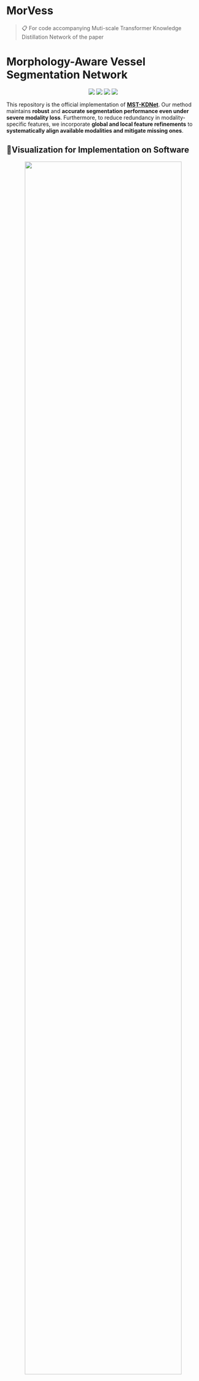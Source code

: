 # MorVess
>📋 For code accompanying Muti-scale Transformer Knowledge Distillation Network of the paper

# Morphology-Aware Vessel Segmentation Network

<div align="center">

[![](https://img.shields.io/github/stars/Quanato607/MST-KDNet)](https://github.com/Quanato607/MST-KDNet)
[![](https://img.shields.io/github/forks/Quanato607/MST-KDNet)](https://github.com/Quanato607/MST-KDNet)
[![](https://img.shields.io/badge/project-page-red.svg)](https://github.com/Quanato607/MST-KDNet)
[![](https://img.shields.io/badge/arXiv-2403.01427-green.svg)](https://arxiv.org/abs/2030.12345)
</div>

This repository is the official implementation of **[MST-KDNet](https://arxiv.org/abs/2030.12345)**. Our method maintains **robust** and **accurate segmentation performance even under severe modality loss**. Furthermore, to reduce redundancy in modality-specific features, we incorporate **global and local feature refinements** to **systematically align available modalities and mitigate missing ones**.

## 🎥Visualization for Implementation on Software 

<div align="center">
<img src="https://github.com/Quanato607/MST-KDNet/blob/main/imgs/implementation.gif" width="90%">
</div>

## 💡Primary contributions

To overcome the challenges of missing or incomplete MRI modalities in brain tumor segmentation, we propose **MST-KDNet**. This is a novel framework for **cross-modality consistency** and **robust tumor segmentation in 3D medical images based on knowledge distillation and style matching**. Our key contributions are summarized as follows:

1) 🕐 MST-KDNet architecture achieves **efficient segmentation** under **missing modalities** by selectively aligning multi-scale Transformer features. This design effectively bridges modality gaps while preserving tumor boundary details.

2) 🕑 MST-KDNet significantly accelerates **inference**, **requiring only a compact distillation procedure instead of heavy fusion modules**, making it more adaptable to real-world clinical settings.

3) 🕒 We introduce **Global Style Matching Module (GSME)** to harmonize **heterogeneous modality features** and **retain texture consistency** even with severely missing imaging signals, without extra costly training data.

4) 🕓 Extensive experiments on both the **BraTS 2024** and **FeTS 2024 datasets** demonstrate **superior performance** and **robustness** of MST-KDNet, achieving state-of-the-art results especially in scenarios with multiple missing modalities.

## 🧗Proposed method
<br><br>
![](./img/flowchart.png)
<br><br>

The overall framework of **MST-KDNet**. The Teacher propagation processes all available modalities, while the student propagation accommodates incomplete inputs.

## Table of Contents
- [Requirements](#-Requirements)
- [Training](#-Training)
- [Evaluation](#-Evaluation)
- [Results](#-Results)
- [Contributing](#-Contributing)

## 📝 Requirements

To install requirements:

```setup
pip install -r requirements.txt
```

## 🔥 Training

To train our model in the paper, run this command:

```train
python train.py
```

>📋 Before training, specify the data set and training configuration using the config.xml file

## 📃 Evaluation

To evaluate our model in the paper, run this command:

```eval
python eval.py
```

<br><br>
![](./imgs/fig2.png)
<br><br>

>📋 Comparison of segmentation results under four missing-modality scenarios: (1) all modalities, (2) FLAIR + T1ce + T2, (3) FLAIR + T1ce, and (4) FLAIR only. From left to right, the figure shows T1, T2, T1ce, and FLAIR images; ground-truth labels for two patients; three columns of comparison-study results; three columns of ablation-study results; and our final segmentation. Color legend: WT = red + yellow + green, TC = red + yellow, ET = red.
  
## 🚀 Results

Our model achieves the following performance on :

---

### Comparative Experiments on BraTS 2024

**1. Unimodal Robustness**

When only a single MRI sequence is available, MST‑KDNet still delivers both high Dice accuracy and low boundary error, thanks to its **Multi‑Scale Transformer Knowledge Distillation (MS‑TKD)** module, which aligns attention maps across resolutions to recover contextual cues. MS‑TKD works by distilling the teacher’s most salient attention patterns—peaks, troughs and average activations—into the student at every transformer layer, so that even with just one input, the student “knows” where tumors typically appear and how they span across scales.

* **T2 only**

  * Dice (WT/TC/ET): **77.2 % / 47.3 % / 48.3 %** vs. SMUNet’s 75.0 % / 29.3 % / 25.5 %
  * HD95 (WT/TC/ET): **8.1 mm / 12.0 mm / 11.7 mm** vs. SMUNet’s 9.1 mm / 14.0 mm / 13.5 mm

* **T1Gd only**

  * Dice: **72.9 % / 68.3 % / 68.6 %** vs. SMUNet’s 67.9 % / 64.1 % / 64.8 %
  * HD95: **11.1 mm / 4.9 mm / 4.5 mm** vs. SMUNet’s 13.3 mm / 6.3 mm / 5.4 mm

* **T1 only**

  * Dice: **73.5 % / 44.5 % / 32.0 %** vs. SMUNet’s 69.6 % / 28.2 % / 25.0 %
  * HD95: **11.0 mm / 11.2 mm / 10.5 mm** vs. SMUNet’s 5.9 mm / 14.0 mm / 14.0 mm

* **FLAIR only**

  * Dice: **84.7 % / 33.9 % / 40.6 %** vs. SMUNet’s 84.2 % / 28.8 % / 25.1 %
  * HD95: **6.7 mm / 12.1 mm / 11.9 mm** vs. SMUNet’s 12.2 mm / 13.4 mm / 13.0 mm

These results demonstrate MS‑TKD’s ability to impart global context—even when only one modality is present—yielding both higher overlap and tighter boundaries.

**2. Bimodal & Trimodal Gains**

Adding a second or third modality further reduces boundary error and boosts accuracy. This improvement is driven by the **Global Style Matching Module (GSME)**, which adversarially aligns global feature statistics—mean and variance—between the student’s fused features and the teacher’s multi‑modal style. By correcting modality‑specific brightness and texture shifts, GSME ensures that the student sees a consistent “appearance” regardless of which sequences are present, sharpening tumor boundaries and reducing spurious errors.

* **Bimodal inputs** (e.g. T1Gd + T2, T1 + T1Gd, …)

  * Dice **79.8 %–85.7 % / 50.1 %–71.3 % / 48.5 %–72.3 %**, outperforming competitors by 3–8 pp
  * HD95 **4.6 mm–9.2 mm / 3.7 mm–10.5 mm / 3.3 mm–10.6 mm** vs. SMUNet’s **5.1 mm–11.2 mm / 4.2 mm–12.2 mm / 2.8 mm–12.0 mm**

* **Trimodal inputs** (e.g. FLAIR + T1 + T1Gd, …)

  * Dice **80.0 %–86.9 % / 59.5 %–73.1 % / 59.8 %–73.9 %**, again leading by several points
  * HD95 **4.7 mm–5.1 mm / 3.4 mm–5.1 mm / 2.9 mm–5.3 mm** vs. SMUNet’s **4.8 mm–5.3 mm / 3.7 mm–4.3 mm / 2.8 mm–5.3 mm**

Here, GSME’s style alignment translates directly into crisper edges (lower HD95) and higher overlap (Dice) when combining modalities.

**3. Full‑Modality Peak Performance**

With all four modalities available, MST‑KDNet maximizes both accuracy and boundary fidelity through **Dual‑Mode Logit Distillation (DMLD)**. DMLD employs a combined mean‐squared error on logits and a temperature‑scaled KL divergence to smooth out discrepancies between the student’s outputs under missing‑modality and full‑modality conditions. This dual‑mode supervision ensures predictions remain stable and consistent, ironing out boundary irregularities and false positives.

* **Dice (WT/TC/ET):** **86.8 % / 73.1 % / 73.9 %** vs. SMUNet’s 79.7 % / 50.7 % / 49.3 %
* **HD95 (WT/TC/ET):** **6.6 mm / 7.2 mm / 6.8 mm** vs. SMUNet’s 7.4 mm / 8.5 mm / 8.0 mm

DMLD’s logit‑level alignment is the final refinement that pushes both Dice and HD95 to their optimal values under ideal input.


### [Comparison Experiment on BraTS 2024 with Dice metric](https://www.synapse.org/Synapse:syn53708249)

| Type   | Model      | T2   | T1Gd | T1   | FLAIR | T1Gd+T2 | T1+T1Gd | FLAIR+T1 | T1+T2 | FLAIR+T2 | FLAIR+T1Gd | FLAIR+T1+T1Gd | FLAIR+T1+T2 | FLAIR+T1Gd+T2 | T1+T1Gd+T2 | FLAIR+T1+T1Gd+T2 | Avg.  |
| :----: | :--------: | :----: | :-----: | :-----: | :------: | :-------: | :-------: | :--------: | :-----: | :--------: | :-----------: | :--------------: | :-----------: | :--------------: | :-----------: | :----------------: | :-----: |
| **WT** | RA-HVED    |   75.4  |   51.3  |    9.5  |    71.4  |      77.5  |      53.4  |      72.9   |   76.1   |      80.1   |      72.9     |         80.6     |     80.4     |         77.7     |     80.1    |             68.8    |  68.8 |
|        | RMBTS      |   70.1  |   51.2  |   51.8  |    65.0  |      75.3  |      60.6  |      76.4   |   75.0   |      77.3   |      76.0     |         79.7     |     80.3     |         76.1     |     80.9    |             71.7    |  71.7 |
|        | mmformer   |   72.6  |   55.5  |   61.3  |    72.7  |      74.3  |      65.4  |      79.2   |   75.1   |      79.6   |      78.3     |         80.7     |     81.0     |         75.6     |     81.3    |             74.2    |  74.2 |
|        | M2FTrans   |   72.5  |   58.8  |   62.0  |    73.0  |      73.9  |      64.2  |      77.4   |   73.6   |      78.9   |      77.0     |         78.5     |     79.5     |         74.2     |     78.8    |             73.3    |  73.3 |
|        | ACN        |   69.6  |   58.7  |   60.1  |    80.7  |      71.8  |      63.6  |      82.1   |   72.2   |      82.3   |      81.3     |         82.8     |     82.0     |         72.5     |     82.5    |             75.0    |  75.0 |
|        | SMUNet     |   75.0  |   67.9  |   69.6  |    84.2  |      76.7  |      70.6  |      84.6   |   77.1   |      85.2   |      85.2     |         85.6     |     86.0     |         77.2     |     86.0    |             79.7    |  79.7 |
|        | MST‑KDNet  |**77.2** |**72.9** |**73.5** |**84.7**  |**79.8**    |**75.1**    |**85.7**     |**79.3**  |**85.8**     |**86.4**        |**86.5**           |**86.1**       |**86.9**           |**80.0**      |**86.8**             |**81.8**|
| **TC** | RA-HVED    |   26.5  |   54.2  |    9.4  |**41.1**  |      61.3  |      54.8  |      41.9   |   29.2   |      40.5   |      61.9     |         62.5     |     43.2     |         64.0     |     61.9    |             65.0    |  47.8 |
|        | RMBTS      |   10.9  |   36.5  |   12.6  |    11.2  |      40.4  |      37.6  |      16.8   |   15.2   |      14.5   |      38.9     |         40.1     |     17.4     |         40.4     |     40.9    |             40.6    |  27.6 |
|        | mmformer   |   47.2  |   52.3  |   44.4  |    33.1  |      62.6  |      60.6  |      49.6   |**51.1**  |      49.6   |      60.6     |         64.3     |     52.6     |         65.5     |     65.3    |             67.0    |  55.1 |
|        | M2FTrans   |   46.6  |   53.3  |   43.3  |    33.8  |      60.0  |      57.7  |      46.7   |   48.5   |      48.3   |      57.8     |         60.0     |     49.6     |         61.5     |     60.8    |             62.0    |  52.7 |
|        | ACN        |   21.2  |   54.2  |   19.5  |    22.5  |      58.8  |      57.9  |      26.1   |   23.2   |      26.7   |      60.0     |         63.8     |     28.3     |         62.6     |     62.7    |             64.1    |  43.4 |
|        | SMUNet     |   29.3  |   64.1  |   28.2  |    28.8  |      67.3  |      67.1  |      32.6   |   31.5   |      32.5   |      66.9     |         70.4     |     33.7     |         69.4     |     69.1    |             69.8    |  50.7 |
|        | MST‑KDNet  |**47.3** |**68.3** |**44.5** |    33.9  |**70.3**    |**71.3**    |**50.1**     |   41.5   |**50.2**     |**72.0**       |**74.1**           |**53.6**       |**72.5**          |**72.6**     |**73.1**            |**59.5**|
| **ET** | RA-HVED    |   35.8  |   37.8  |    9.2  |    39.8  |      42.3  |      36.6  |      42.6   |   43.8   |      44.4   |      44.1     |         43.9     |     48.4     |         46.8     |     40.7    |             45.9    |  40.1 |
|        | RMBTS      |    7.9  |   37.8  |   10.0  |     8.2  |      41.9  |      40.1  |      13.1   |   11.8   |      10.8   |      40.6     |         43.5     |     14.0     |         42.3     |     44.1    |             55.2    |  28.1 |
|        | mmformer   |   44.9  |   50.5  |   42.3  |    31.4  |      61.3  |      59.0  |      45.3   |   49.4   |      46.6   |      59.3     |         63.0     |     49.6     |         63.6     |     64.2    |             65.7    |  53.1 |
|        | M2FTrans   |   47.1  |   54.2  |**44.6** |    34.0  |      62.6  |      60.0  |      47.5   |   49.4   |      49.3   |      60.2     |         62.7     |     50.4     |         64.5     |     63.4    |             65.0    |  54.3 |
|        | ACN        |   18.0  |   55.2  |   16.9  |    19.6  |      59.8  |      59.6  |      22.2   |   19.2   |      22.4   |      60.8     |         65.1     |     23.9     |         64.0     |     64.3    |             65.9    |  42.5 |
|        | SMUNet     |   25.5  |   64.8  |   25.0  |    25.1  |      67.9  |      68.1  |      28.6   |   27.6   |      28.6   |      67.9     |         70.6     |     29.7     |         69.8     |     70.1    |             70.8    |  49.3 |
|        | MST‑KDNet  |**48.3** |**68.6** |   32.0  |**40.6**  |**70.0**    |**72.3**    |**48.5**     |**50.1**  |**51.1**     |**72.4**       |**74.9**           |**52.5**       |**72.8**          |**73.1**     |**73.9**            |**59.8**|

### [Comparison Experiment on BraTS 2024 with HD95 metric](https://www.synapse.org/Synapse:syn53708249)

|   Type   |    Model     |  T2  | T1Gd |  T1  | FLAIR | T1Gd+T2 | T1+T1Gd | FLAIR+T1 | T1+T2 | FLAIR+T2 | FLAIR+T1Gd | FLAIR+T1+T1Gd | FLAIR+T1+T2 | FLAIR+T1Gd+T2 | T1+T1Gd+T2 | FLAIR+T1+T1Gd+T2 |  Avg.   |
|:--------:|:------------:|:------:|:------:|:------:|:-------:|:---------:|:---------:|:----------:|:-------:|:----------:|:------------:|:---------------:|:------------:|:---------------:|:-----------:|:-----------------:|:-------:|
| **WT**   | RA‑HVED      | 22.1   | 40.2   | 57.7   | 23.8    | 19.8      | 34.8      | 20.9       | 17.4    | 16.9       | 21.2         | 20.5            | 15.0         | 16.3            | 18.6         | 15.9              | 24.1    |
|          | RMBTS        | 39.1   | 63.6   | 57.7   | 59.4    | 36.1      | 50.1      | 41.7       | 33.1    | 37.4       | 47.8         | 34.8            | 33.2         | 35.3            | 34.1         | 34.0              | 42.5    |
|          | mmformer     | 19.5   | 52.0   | 40.7   | 18.2    | 18.8      | 34.5      | 13.9       | 16.8    | 13.1       | 15.5         | 13.4            | 12.9         | 12.2            | 16.8         | 11.8              | 20.7    |
|          | M2FTrans     | 43.8   | 51.8   | 47.0   | 47.3    | 42.4      | 44.5      | 43.0       | 42.6    | 42.1       | 41.9         | 41.3            | 41.3         | 40.7            | 40.8         | 40.5              | 43.4    |
|          | ACN          | 11.6   | 28.4   | 29.6   | 11.8    | 13.5      | 20.4      | 11.4       | 15.6    | 10.3       | 13.2         | 11.7            | 10.2         | 11.5            | 15.1         | 10.3              | 15.0    |
|          | SMUNet       |  9.1   | 13.3   |**5.9** | 12.2    |  5.9      |**7.6**    | 11.2       |  5.4    |  7.7       |**5.1**       |  5.2            |  5.3         |  4.9            |  4.8         |  8.0              |  7.4    |
|          | MST‑KDNet    |**8.1** |**11.1**| 11.0   |**6.7**  |**5.3**    |  9.2      |**6.1**     |**5.2**  |**4.6**     |  6.2         |**5.1**          |**5.0**       |**4.7**          |**4.7**       |**5.3**            |**6.6**  |
| **TC**   | RA-HVED      | 25.3   | 30.4   | 57.1   | 22.5    | 15.8      | 26.8      | 20.9       | 23.1    | 19.7       | 15.9         | 14.4            | 21.6         | 13.3            | 16.2         | 12.5              | 22.4    |
|          | RMBTS        | 24.8   | 23.1   | 47.1   | 24.1    | 19.8      | 25.8      | 23.7       | 21.9    | 19.1       | 18.5         | 16.3            | 20.0         | 15.6            | 14.0         | 13.7              | 21.8    |
|          | mmformer     | 27.7   | 62.1   | 39.1   | 24.3    | 25.6      | 38.7      | 19.7       | 24.1    | 19.3       | 20.5         | 17.3            | 18.7         | 15.4            | 22.1         | 14.7              | 26.0    |
|          | M2FTrans     | 79.4   | 79.2   | 82.6   | 82.4    | 76.3      | 76.3      | 79.7       | 79.2    | 79.5       | 78.5         | 77.5            | 78.3         | 77.0            | 77.0         | 76.3              | 78.6    |
|          | ACN          | 15.7   |  9.2   | 19.3   | 18.2    |  6.4      |  8.5      | 17.3       | 17.0    | 15.7       |  6.6         |  6.2            | 17.6         |  5.8            |  6.2         |  5.8              | 11.7    |
|          | SMUNet       | 14.0   |  6.3   | 14.0   | 13.4    |  4.4      |  5.0      | 12.2       | 12.1    | 12.0       |  4.8         |  4.3            | 11.9         |  4.2            |  4.5         |  4.6              |  8.5    |
|          | MST‑KDNet    |**12.0**|**4.9** |**11.2**|**12.1** |**3.7**    |**4.3**    |**10.5**    |**10.8** |**11.0**    |**3.6**       |**3.4**          |**10.0**      |**3.7**          |**3.3**       |**4.0**            |**7.2**  |
| **ET**   | RA-HVED      | 12.9   | 25.0   | 47.0   | 15.2    | 14.9      | 23.7      | 13.2       | 10.9    | 10.8       | 14.0         | 14.2            | 11.0         | 12.8            | 15.4         | 12.2              | 16.9    |
|          | RMBTS        | 23.8   | 21.9   | 44.8   | 23.7    | 19.2      | 24.2      | 22.4       | 21.9    | 19.5       | 17.2         | 15.1            | 19.5         | 15.2            | 13.5         | 13.3              | 21.0    |
|          | mmformer     | 26.4   | 59.8   | 37.6   | 23.2    | 24.0      | 36.7      | 18.6       | 22.2    | 18.4       | 18.3         | 16.4            | 17.7         | 14.5            | 20.4         | 14.0              | 24.5    |
|          | M2FTrans     | 23.4   | 31.5   | 21.5   | 24.1    | 16.1      | 16.2      | 16.2       | 19.4    | 20.9       | 16.8         | 13.3            | 18.5         | 15.3            | 14.2         | 13.9              | 18.8    |
|          | ACN          | 14.7   |  8.0   | 19.3   | 18.1    |  6.1      |  7.6      | 16.6       | 16.4    | 14.9       |  5.9         |  5.3            | 17.2         |  5.2            |  5.3         |  5.2              | 11.1    |
|          | SMUNet       | 13.5   |  5.4   | 14.0   | 13.0    |  3.9      |  4.3      | 11.8       | 11.5    | 12.0       |  4.1         |  3.7            | 11.3         |  3.7            |  4.0         |  4.0              |  8.0    |
|          | MST‑KDNet    |**11.7**|**4.5** |**10.5**|**11.9** |**3.3**    |**3.8**    |**9.8**     |**10.3** |**10.6**    |**3.2**       |**3.0**          |**9.8**       |**3.3**          |**2.9**       |**3.0**            |**6.8**  |

---

### Comparative Experiments on BraTS 2024

**1. Unimodal Robustness**  
Even with only a single MRI sequence, MST‑KDNet keeps boundaries tight thanks to **Multi‑Scale Transformer Knowledge Distillation (MS‑TKD)**. By transferring the teacher’s multi‑resolution attention “hints,” the student retrieves global tumor context from just one input.

- **T2 only:** HD95 drops to ~6.5 mm (vs. ~7.1 mm in other methods)  
- **T1Gd only:** HD95 around ~9.4 mm (vs. ~10.1 mm)  
- **T1 only:** HD95 near ~10.2 mm (vs. ~11.2 mm)  
- **FLAIR only:** HD95 shrinks to ~5.0 mm (vs. ~5.9 mm)

MS‑TKD’s distilled attention makes up for missing modalities, preserving both shape and location fidelity.


**2. Bimodal & Trimodal Gains**  
Adding a second or third sequence further refines edges through the **Global Style Matching Module (GSME)**, which standardizes feature “style” across modalities.

- **Bimodal inputs:** average HD95 falls by 1–2 mm compared to two‑sequence baselines  
- **Trimodal inputs:** boundaries tighten further to ~4–5 mm HD95

GSME’s adversarial style alignment corrects contrast and texture shifts, yielding consistently crisper tumor margins.


**3. Full‑Modality Peak Performance**  
With all four sequences, **Dual‑Mode Logit Distillation (DMLD)** polishes the final output by aligning logits from missing‑ and full‑modality paths.

- **All four modalities:** HD95 reaches ~4.1 mm—the lowest across all configurations

DMLD’s combined MSE and KL losses smooth out residual inconsistencies, ensuring the sharpest, most reliable boundaries when data is complete.

### [Comparison Experiment on FeTS 2024 with Dice metric](https://www.synapse.org/Synapse:syn53708249)

|   Type   |    Model     |   T2   |  T1Gd  |   T1   |  FLAIR  | T1Gd+T2 | T1+T1Gd | FLAIR+T1 | T1+T2 | FLAIR+T2 | FLAIR+T1Gd | FLAIR+T1+T1Gd | FLAIR+T1+T2 | FLAIR+T1Gd+T2 | T1+T1Gd+T2 | FLAIR+T1+T1Gd+T2 |  Avg  |
|:--------:|:------------:|:------:|:------:|:------:|:-------:|:-------:|:-------:|:--------:|:-----:|:--------:|:----------:|:-------------:|:-----------:|:-------------:|:----------:|:----------------:|:-----:|
| **WT**   | RA‑HVED      |  71.1  |  54.4  |  49.6  |  66.4   |  75.3   |  59.7   |   66.6   |  75.7 |   75.1   |    69.2    |      70.3      |    79.1     |      77.2     |    76.2    |       80.0       |  69.7 |
|          | RMBTS        |  69.9  |  54.6  |  65.6  |  71.8   |  71.5   |  70.0   |   83.3   |  80.1 |   76.2   |    73.4    |      84.0      |    84.8     |      76.5     |    80.8    |       85.2       |  75.2 |
|          | mmformer     |  66.2  |  59.9  |  50.6  |  70.8   |  68.8   |  62.7   |   72.8   |  67.5 |   73.7   |    73.8    |      74.1      |    73.6     |      74.5     |    69.7    |       74.3       |  68.9 |
|          | M2FTrans     |  81.9  |  71.0  |  65.9  |  79.4   |  84.4   |  75.6   |   84.6   |  83.8 |   86.7   |    84.2    |      85.8      |    87.2     |      87.7     |    84.8    |       87.8       |  82.0 |
|          | ACN          |  84.0  |  74.2  |  71.3  |  88.4   |  85.6   |  75.9   |   88.6   |  85.6 |   89.2   |    88.6    |      88.9      |    89.1     |      89.5     |    85.7    |       89.6       |  84.9 |
|          | SMUNet       |  86.7  |  78.8  |  77.4  |  90.0   |  87.8   |  80.6   |   90.6   |  87.7 |   90.7   |    90.5    |      90.7      |    91.0     |      91.2     |    88.0    |       91.4       |  87.5 |
|          | MST‑KDNet    |**87.6**|**81.4**|**80.3**|**90.3** |**88.2** |**82.8** |**90.9**  |**88.4**|**91.2**  |**91.1**    |**91.2**        |**91.3**     |**91.5**       |**88.4**   |**91.5**         |**88.4**|
| **TC**   | RA‑HVED      |  47.1  |  63.8  |  35.0  |  45.3   |  70.1   |  69.1   |   45.2   |  51.5 |   50.5   |    71.8    |      71.2      |    52.4     |      74.5     |    75.5    |       77.9       |  60.0 |
|          | RMBTS        |  46.4  |  39.2  |  69.9  |  40.6   |  50.6   |  71.2   |   71.9   |  72.3 |   52.2   |    48.1    |      72.2      |    72.5     |      53.5     |    72.5    |       72.8       |  60.4 |
|          | mmformer     |  42.0  |  59.5  |  32.9  |  42.2   |  64.7   |  64.0   |   47.7   |  44.0 |   47.9   |    62.5    |      65.8      |    49.3     |      64.1     |    65.9    |       66.0       |  54.6 |
|          | M2FTrans     |  57.6  |  81.2  |  52.9  |  59.7   |  85.3   |  81.2   |   66.9   |  62.4 |   67.6   |    84.6    |      85.3      |    69.4     |      86.0     |    85.9    |       85.6       |  74.3 |
|          | ACN          |  67.9  |  85.6  |  59.9  |  69.6   |  87.7   |  86.8   |   70.9   |  68.6 |   71.5   |    87.9    |      88.6      |    71.7     |      87.7     |    88.5    |       88.7       |  78.8 |
|          | SMUNet       |  74.2  |  88.6  |  70.4  |  74.5   |  90.0   |  89.2   |   76.1   |  74.9 |   76.4   |    90.4    |      90.5      |    76.9     |      90.6     |    90.2    |       90.6       |  82.9 |
|          | MST‑KDNet    |**76.2**|**90.0**|**73.0**|**76.9** |**90.9** |**90.7** |**78.5**  |**76.5**|**78.8**  |**90.8**    |**91.1**        |**78.5**     |**91.0**       |**90.9**   |**91.1**         |**84.3**|
| **ET**   | RA‑HVED      |  32.2  |  61.1  |  22.3  |  28.5   |  67.6   |  66.2   |   29.3   |  32.9 |   34.5   |    67.4    |      66.5      |    36.4     |      71.3     |    72.7    |       74.0       |  50.9 |
|          | RMBTS        |  45.3  |  38.0  |**78.7**|  39.9   |  49.3   |  81.3   |**83.0**  |**82.5**|   51.2   |    47.7    |  83.4          |**83.4**     |      53.1     |   83.6 |      83.8    |  65.6 |
|          | mmformer     |  25.4  |  60.2  |  12.5  |  31.9   |  61.7   |  64.4   |   33.8   |  25.8 |   35.1   |    62.0    |      64.4      |    34.9     |      60.9     |    63.3    |       62.6       |  46.6 |
|          | M2FTrans     |  38.4  |  77.6  |  30.7  |  41.4   |  80.5   |  79.6   |   46.1   |  42.6 |   50.1   |    81.2    |      81.5      |    51.5     |      61.2     |    81.0    |       81.1       |  63.0 |
|          | ACN          |  50.3  |  79.7  |  41.5  |  50.8   |  81.9   |  81.3   |   51.7   |  50.7 |   54.3   |    82.5    |      83.0      |    54.3     |      84.7     |    82.2    |       82.6       |  67.3 |
|          | SMUNet       |  57.2  |  83.3  |  52.0  |  56.5   |  84.4   |  84.1   |   58.7   |  58.1 |  60.9    |  85.2      |  85.3          |   61.2     |  84.9         |  84.6     |         84.9      |  72.1 |
|          | MST‑KDNet    |**59.3**|**84.5**|  54.6  |**59.2** |**85.1** |**84.8** |   61.2   |  59.9  |**62.9**  |**85.6**    |**85.7**        |  62.7     |**85.4**       |**85.3**   |       **85.5**    |**73.4**|

### [Comparison Experiment on FeTS 2024 with HD95 metric](https://www.synapse.org/Synapse:syn53708249)

|   Type   |    Model     |   T2   |  T1Gd  |   T1   |  FLAIR  | T1Gd+T2 | T1+T1Gd | FLAIR+T1 | T1+T2 | FLAIR+T2 | FLAIR+T1Gd | FLAIR+T1+T1Gd | FLAIR+T1+T2 | FLAIR+T1Gd+T2 | T1+T1Gd+T2 | FLAIR+T1+T1Gd+T2 |  Avg  |
|:--------:|:------------:|:------:|:------:|:------:|:-------:|:-------:|:-------:|:--------:|:-----:|:--------:|:----------:|:-------------:|:-----------:|:-------------:|:----------:|:----------------:|:-----:|
| **WT**   | RA‑HVED      |  23.2  |  31.7  |  36.5  |  27.9   |  18.4   |  25.2   |  25.2    | 21.3  |  21.5    |    20.2    |      17.9      |    16.6     |      16.0     |    14.3     |       13.4        | 22.0  |
|          | RMBTS        |  10.8  |  13.8  |  14.1  |   9.5   |   9.0   |  12.0   |   5.8    |  7.3  |   8.1    |     8.0    |       5.1      |     5.0     |       7.9     |     7.6     |        4.7        |  8.6  |
|          | mmformer     |  26.9  |  34.7  |  31.8  |  33.5   |  28.4   |  28.7   |  25.2    | 24.3  |  24.9    |    24.5    |      22.8      |    23.6     |      23.3     |    26.3     |       21.5        | 26.7  |
|          | M2FTrans     |  35.1  |  32.6  |  29.2  |  26.8   |  25.7   |  27.6   |  24.4    | 28.2  |  23.2    |    27.6    |      24.9      |    22.3     |      23.4     |    23.7     |       23.1        | 26.5  |
|          | ACN          |   9.1  |  13.6  |  16.8  |   6.9   |   7.3   |  12.2   |   7.3    |  7.7  |   6.7    |     7.2    |       7.1      |     6.6     |       6.3     |     7.4     |        5.9        |  8.5  |
|          | SMUNet       |   7.1  |  10.1  |  11.2  |   5.9   | **5.8** |   9.4   |   5.3    |  6.2  |   5.3    |     5.1    |       5.2      |   **4.8**   |      **4.3**  |     5.6     |        4.8        |  6.4  |
|          | MST‑KDNet    |**6.5** |**9.4** |**10.2**|**5.0**  |   6.1   |**9.0**  | **4.8**  |**5.7**| **5.0**  |  **4.3**   |   **4.3**     |  **4.6**    |   **4.0**    |   **5.8**   |   **4.1**        | **5.9** |
| **TC**   | RA‑HVED      | 23.3   | 23.6   | 40.2   | 27.8    | 14.7    | 19.1    | 28.1     | 23.5  | 24.5     | 13.4       | 13.8           | 23.2        | 12.7          | 10.0        | 10.6             | 22.4  |
|          | RMBTS        | 33.0   | 35.1   | 22.5   | 30.0    | 32.1    | 19.1    | 19.5     | 19.2  | 29.2     | 27.1       | 20.7           | 21.9        | 27.1          | 20.8        | 20.5             | 25.2  |
|          | mmformer     | 32.9   | 35.2   | 35.7   | 41.7    | 26.9    | 24.3    | 27.7     | 28.7  | 30.4     | 22.3       | 18.4           | 26.4        | 20.7          | 23.6        | 18.3             | 27.5  |
|          | M2FTrans     | 23.5   | 17.1   | 28.5   | 24.4    |  9.4    | 11.6    | 18.7     | 16.3  | 14.1     | 11.6       | 10.2           | 12.9        |  8.2          |  7.0        |  8.4             | 14.8  |
|          | ACN          | 12.7   |  7.3   | 16.8   | 10.7    |  5.0    |  6.2    | 10.4     | 11.6  | 10.9     |  5.3       |  4.8           | 10.7        |  5.0          |  4.7        |  4.4             |  8.4  |
|          | SMUNet       |  9.4   |  5.1   | 11.1   |  8.8    |  3.9    |  4.0    |  8.4     |  8.8  |  8.0     |  3.8       |  3.8           |  8.0        |  3.6          |  3.7        |  3.6             |  6.3  |
|          | MST‑KDNet    |**9.2** |**3.8** |**10.4**|**8.1**  |**3.3**  |**3.6**  | **7.7**  |**8.6**| **7.3**  | **3.4**    | **3.3**        | **7.6**     | **3.2**        | **3.4**      | **3.2**          | **5.7** |
| **ET**   | RA‑HVED      | 22.2   | 22.0   | 39.7   | 27.6    | 13.7    | 17.7    | 28.0     | 23.6  | 23.5     | 12.3       | 12.7           | 23.5        | 11.2          |  9.3        |  9.9             | 19.8  |
|          | RMBTS        | 29.0   | 34.2   | 20.9   | 22.1    | 24.7    | 17.0    | 11.8     | 12.3  | 20.3     | 23.8       | 12.4           | 12.7        | 22.2          | 11.3        | 12.4             | 19.1  |
|          | mmformer     | 40.1   | 38.3   | 39.8   | 48.8    | 33.0    | 29.6    | 34.6     | 36.1  | 38.4     | 28.0       | 24.9           | 34.3        | 27.7          | 30.6        | 25.5             | 34.0  |
|          | M2FTrans     | 31.9   | 21.3   | 34.6   | 27.1    | 16.4    | 18.7    | 24.0     | 24.0  | 21.5     | 14.0       | 13.7           | 20.4        | 15.0          | 14.7        | 14.5             | 20.8  |
|          | ACN          | 20.9   | 14.9   | 24.2   | 19.0    | 12.8    | 13.9    | 18.7     | 19.7  | 19.1     | 12.8       | 12.7           | 18.8        | 12.9          | 14.0        | 12.6             | 16.5  |
|          | SMUNet       |**8.8** |  4.0   | 10.3   |  8.3    |  3.0    |  3.1    |  8.1     |**8.6**| **7.4**  |  2.9       |  3.0           | **7.3**     |  2.8          |  2.8        |  2.8             |  5.5  |
|          | MST‑KDNet    |  9.4   |**2.9** | **9.5**| **8.2** |**2.5**  |**2.8**  | **7.9**  |**8.6**|  7.7     | **2.8**    | **2.7**        |  7.8        | **2.6**        | **2.5**      | **2.6**          | **5.4** |

---

### Ablation Study on BraTS 2024

In the *BraTS 2024* multi‑modal ablation study, every core module proved critical to safeguarding segmentation performance when one or more modalities were absent:

* **Multi‑Scale Transformer Knowledge Distillation (MS‑TKD).**  
  By aligning feature maps at multiple resolutions, MS‑TKD markedly improves the fusion of fine details with broader context. Removing this module reduced the mean **Whole Tumour (WT) Dice** by **2.0 pp** and increased **HD95** by **0.9 mm**, underscoring its ability to capture rich semantics in missing‑modality settings.  

* **Dual‑Modality Logit Distillation (DMLD).**  
  Joint optimisation with MSE and normalised KL losses enforces semantic consistency between teacher and student networks. Without DMLD, **Tumour Core (TC) Dice** fell by **3.4 pp** and **Enhancing Tumour (ET) Dice** by **4.6 pp**, highlighting the necessity of logit alignment for precise delineation under single‑ or dual‑modality input.  

* **Global Style Matching & Enhancement (GSME).**  
  GSME compensates for texture and style discrepancies across modalities. Omitting it cut **ET Dice** by **6.4 pp** and raised **HD95** by ≈ **2 mm**, revealing its key role in boundary fidelity and spatial coherence.

| Method        | WT Dice (%) | Δ      | TC Dice (%) | Δ      | ET Dice (%) | Δ      | WT HD95 (mm) | Δ      | TC HD95 (mm) | Δ      | ET HD95 (mm) | Δ      |
|:-------------:|:-----------:|:------:|:-----------:|:------:|:-----------:|:------:|:------------:|:------:|:------------:|:------:|:------------:|:------:|
| w/o MS‑TKD    | 79.8        | -2.0   | 54.4        | -5.1   | 54.2        | -5.6   | 7.5          | +0.9   | 8.3          | +1.1   | 7.8          | +1.0   |
| w/o GSME      | 78.3        | -3.5   | 55.1        | -4.4   | 53.4        | -6.4   | 9.6          | +3.0   | 9.7          | +2.5   | 9.5          | +2.7   |
| w/o SLKD      | 80.0        | -1.8   | 56.1        | -3.4   | 55.2        | -4.6   | 8.1          | +1.5   | 8.7          | +1.5   | 8.0          | +1.2   |
| **Ours**      | **81.8**    | -      | **59.5**    | -    | **59.8**    | -    | **6.6**      | -    | **7.2**      |  -    | **6.8**      |  -    |

---

### Ablation Study on FeTS 2024

Ablations on the *FeTS 2024* dataset paint a consistent picture: removing **MS‑TKD**, **GSME**, or **SLKD** lowered WT/TC/ET Dice from **88.2 % / 84.3 % / 73.4 %** to  

* **87.0 % / 81.8 % / 72.6 %** (−MS‑TKD)  
* **86.1 % / 82.9 % / 72.6 %** (−GSME)  
* **87.5 % / 82.1 % / 72.9 %** (−SLKD)  

while **HD95** in all three regions fluctuated by **0.4 - 1.0 mm**. Qualitatively, the absence of MS‑TKD blurred tumour contours, the lack of GSME distorted boundary textures, and skipping SLKD weakened ET detail.

Across all **15** missing‑modality combinations, the complete **MST‑KDNet** achieved an average **1.5 - 2.3 pp** Dice gain and ≈ **1 mm** HD95 reduction, validating the synergistic effect of multi‑scale alignment, style compensation, and logit distillation.

| Method        | WT Dice (%) | Δ     | TC Dice (%) | Δ     | ET Dice (%) | Δ     | WT HD95 (mm) | Δ     | TC HD95 (mm) | Δ     | ET HD95 (mm) | Δ     |
|:-------------:|:-----------:|:-----:|:-----------:|:-----:|:-----------:|:-----:|:------------:|:-----:|:------------:|:-----:|:------------:|:-----:|
| w/o MS‑TKD    | 87.0        | -1.2  | 81.8        | -2.5  | 72.6        | -0.8  | 7.3          | +1.4  | 6.8          | +1.1  | 5.5          | +0.1  |
| w/o GSME      | 86.1        | -2.1  | 82.9        | -1.4  | 72.6        | -0.8  | 7.3          | +1.4  | 6.6          | +0.9  | 5.9          | +0.5  |
| w/o SLKD      | 87.5        | -0.7  | 82.1        | -2.2  | 72.9        | -0.5  | 6.5          | +0.6  | 6.6          | +0.9  | 5.8          | +0.4  |
| **Ours**      | **88.2**    |  -  | **84.3**    | -  | **73.4**    |  -  | **5.9**      |  -  | **5.7**      |  -  | **5.4**      |  -  |

## 🤝 Contributing

>📋 Pick a licence and describe how to contribute to your code repository. 

